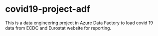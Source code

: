 # covid19-project-adf
This is a data engineering project in Azure Data Factory to load covid 19 data from ECDC and Eurostat website for reporting.
